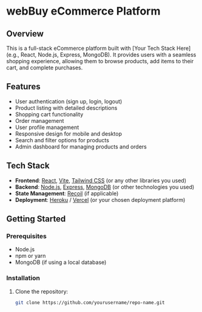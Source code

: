 # webBuy eCommerce Platform

## Overview

This is a full-stack eCommerce platform built with [Your Tech Stack Here] (e.g., React, Node.js, Express, MongoDB). It provides users with a seamless shopping experience, allowing them to browse products, add items to their cart, and complete purchases.

## Features

- User authentication (sign up, login, logout)
- Product listing with detailed descriptions
- Shopping cart functionality
- Order management
- User profile management
- Responsive design for mobile and desktop
- Search and filter options for products
- Admin dashboard for managing products and orders

## Tech Stack

- **Frontend**: [React](https://reactjs.org/), [Vite](https://vitejs.dev/), [Tailwind CSS](https://tailwindcss.com/) (or any other libraries you used)
- **Backend**: [Node.js](https://nodejs.org/), [Express](https://expressjs.com/), [MongoDB](https://www.mongodb.com/) (or other technologies you used)
- **State Management**: [Recoil](https://recoiljs.org/) (if applicable)
- **Deployment**: [Heroku](https://www.heroku.com/) / [Vercel](https://vercel.com/) (or your chosen deployment platform)

## Getting Started

### Prerequisites

- Node.js
- npm or yarn
- MongoDB (if using a local database)

### Installation

1. Clone the repository:
   ```bash
   git clone https://github.com/yourusername/repo-name.git
   ```
